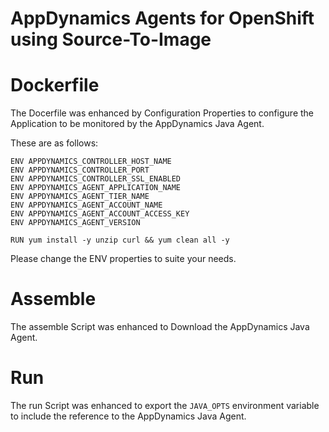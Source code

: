 AppDynamics Agents for OpenShift using Source-To-Image
======
# Dockerfile
The Docerfile was enhanced by Configuration Properties to configure the Application to be monitored by the AppDynamics Java Agent.

These are as follows:
```
ENV APPDYNAMICS_CONTROLLER_HOST_NAME
ENV APPDYNAMICS_CONTROLLER_PORT
ENV APPDYNAMICS_CONTROLLER_SSL_ENABLED
ENV APPDYNAMICS_AGENT_APPLICATION_NAME
ENV APPDYNAMICS_AGENT_TIER_NAME
ENV APPDYNAMICS_AGENT_ACCOUNT_NAME
ENV APPDYNAMICS_AGENT_ACCOUNT_ACCESS_KEY
ENV APPDYNAMICS_AGENT_VERSION

RUN yum install -y unzip curl && yum clean all -y
```
Please change the ENV properties to suite your needs.
# Assemble
The assemble Script was enhanced to Download the AppDynamics Java Agent.
# Run
The run Script was enhanced to export the ```JAVA_OPTS``` environment variable to include the reference to the AppDynamics Java Agent.
